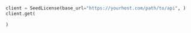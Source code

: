 ```python


client = SeedLicense(base_url="https://yourhost.com/path/to/api", )        
client.get(
	
)
 
```                        


